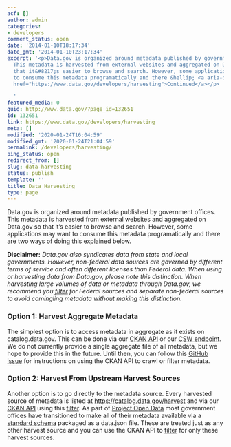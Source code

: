 ```yaml
---
acf: []
author: admin
categories:
- developers
comment_status: open
date: '2014-01-10T18:17:34'
date_gmt: '2014-01-10T23:17:34'
excerpt: '<p>Data.gov is organized around metadata published by government offices.
  This metadata is harvested from external websites and aggregated on Data.gov so
  that it&#8217;s easier to browse and search. However, some applications may want
  to consume this metadata programatically and there &hellip; <a aria-describedby="post-title-132651"
  href="https://www.data.gov/developers/harvesting">Continued</a></p>

  '
featured_media: 0
guid: http://www.data.gov/?page_id=132651
id: 132651
link: https://www.data.gov/developers/harvesting
meta: []
modified: '2020-01-24T16:04:59'
modified_gmt: '2020-01-24T21:04:59'
permalink: /developers/harvesting/
ping_status: open
redirect_from: []
slug: data-harvesting
status: publish
template: ''
title: Data Harvesting
type: page
---
```

Data.gov is organized around metadata published by government offices. This metadata is harvested from external websites and aggregated on Data.gov so that it’s easier to browse and search. However, some applications may want to consume this metadata programatically and there are two ways of doing this explained below.


**Disclaimer:** *Data.gov also syndicates data from state and local governments. However, non-federal data sources are governed by different terms of service and often different licenses than Federal data. When using or harvesting data from Data.gov, please note this distinction. When harvesting large volumes of data or metadata through Data.gov, we recommend you [filter](https://github.com/GSA/data.gov/issues/315#issuecomment-275747388) for Federal sources and separate non-federal sources to avoid comingling metadata without making this distinction.*
### Option 1: Harvest Aggregate Metadata


The simplest option is to access metadata in aggregate as it exists on catalog.data.gov. This can be done via our [CKAN API](https://www.data.gov/developers/apis "APIs") or our [CSW endpoint](https://catalog.data.gov/csw). We do not currently provide a single aggregate file of all metadata, but we hope to provide this in the future. Until then, you can follow this [GitHub issue](https://github.com/GSA/data.gov/issues/315#issuecomment-275747388) for instructions on using the CKAN API to crawl or filter metadata.


### Option 2: Harvest From Upstream Harvest Sources


Another option is to go directly to the metadata source. Every harvested source of metadata is listed at <https://catalog.data.gov/harvest> and via our [CKAN API](https://www.data.gov/developers/apis) using this [filter](https://catalog.data.gov/api/3/action/package_search?q=type:harvest). As part of [Project Open Data](https://project-open-data.cio.gov) most government offices have transitioned to make all of their metadata available via a [standard schema](https://project-open-data.cio.gov/v1.1/schema/) packaged as a data.json file. These are treated just as any other harvest source and you can use the CKAN API to [filter](https://catalog.data.gov/api/3/action/package_search?q=type%3Aharvest+AND+source_type%3Adatajson) for only these harvest sources.


